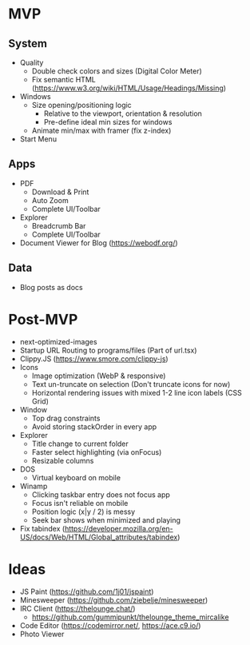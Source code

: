 # MVP

## System

- Quality
  - Double check colors and sizes (Digital Color Meter)
  - Fix semantic HTML (https://www.w3.org/wiki/HTML/Usage/Headings/Missing)
- Windows
  - Size opening/positioning logic
    - Relative to the viewport, orientation & resolution
    - Pre-define ideal min sizes for windows
  - Animate min/max with framer (fix z-index)
- Start Menu

## Apps

- PDF
  - Download & Print
  - Auto Zoom
  - Complete UI/Toolbar
- Explorer
  - Breadcrumb Bar
  - Complete UI/Toolbar
- Document Viewer for Blog (https://webodf.org/)

## Data

- Blog posts as docs

# Post-MVP

- next-optimized-images
- Startup URL Routing to programs/files (Part of url.tsx)
- Clippy.JS (https://www.smore.com/clippy-js)
- Icons
  - Image optimization (WebP & responsive)
  - Text un-truncate on selection (Don't truncate icons for now)
  - Horizontal rendering issues with mixed 1-2 line icon labels (CSS Grid)
- Window
  - Top drag constraints
  - Avoid storing stackOrder in every app
- Explorer
  - Title change to current folder
  - Faster select highlighting (via onFocus)
  - Resizable columns
- DOS
  - Virtual keyboard on mobile
- Winamp
  - Clicking taskbar entry does not focus app
  - Focus isn't reliable on mobile
  - Position logic (x|y / 2) is messy
  - Seek bar shows when minimized and playing
- Fix tabindex (https://developer.mozilla.org/en-US/docs/Web/HTML/Global_attributes/tabindex)

# Ideas

- JS Paint (https://github.com/1j01/jspaint)
- Minesweeper (https://github.com/ziebelje/minesweeper)
- IRC Client (https://thelounge.chat/)
  - https://github.com/gummipunkt/thelounge_theme_mircalike
- Code Editor (https://codemirror.net/, https://ace.c9.io/)
- Photo Viewer
